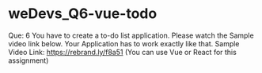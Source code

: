 # weDevs_Q6-vue-todo
Que: 6
You have to create a to-do list application. Please watch the Sample video link below. Your
Application has to work exactly like that.
Sample Video Link: https://rebrand.ly/f8a51
(You can use Vue or React for this assignment)
